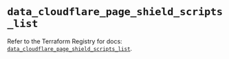 # `data_cloudflare_page_shield_scripts_list`

Refer to the Terraform Registry for docs: [`data_cloudflare_page_shield_scripts_list`](https://registry.terraform.io/providers/cloudflare/cloudflare/5.2.0/docs/data-sources/page_shield_scripts_list).
